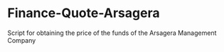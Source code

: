 # Finance-Quote-Arsagera
Script for obtaining the price of the funds of the Arsagera Management Company
